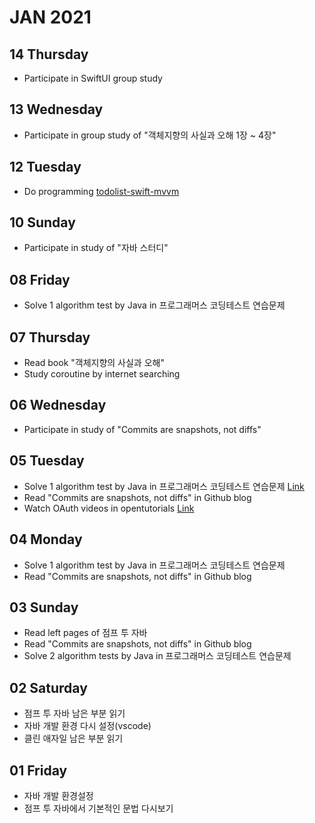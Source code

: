 # JAN 2021

## 14 Thursday
  - Participate in SwiftUI group study

## 13 Wednesday
  - Participate in group study of "객체지향의 사실과 오해 1장 ~ 4장"

## 12 Tuesday
  - Do programming [todolist-swift-mvvm](https://github.com/newoo/todolist-swift-mvvm)

## 10 Sunday
  - Participate in study of "자바 스터디"

## 08 Friday
  - Solve 1 algorithm test by Java in 프로그래머스 코딩테스트 연습문제

## 07 Thursday
  - Read book "객체지향의 사실과 오해"
  - Study coroutine by internet searching

## 06 Wednesday
  - Participate in study of "Commits are snapshots, not diffs"

## 05 Tuesday
  - Solve 1 algorithm test by Java in 프로그래머스 코딩테스트 연습문제
  [Link](https://github.com/newoo/daily-coding#%EB%91%90-%EA%B0%9C-%EB%BD%91%EC%95%84%EC%84%9C-%EB%8D%94%ED%95%98%EA%B8%B0)
  - Read "Commits are snapshots, not diffs" in Github blog
  - Watch OAuth videos in opentutorials
  [Link](https://opentutorials.org/course/3405)

## 04 Monday
  - Solve 1 algorithm test by Java in 프로그래머스 코딩테스트 연습문제
  - Read "Commits are snapshots, not diffs" in Github blog

## 03 Sunday
  - Read left pages of 점프 투 자바
  - Read "Commits are snapshots, not diffs" in Github blog
  - Solve 2 algorithm tests by Java in 프로그래머스 코딩테스트 연습문제

## 02 Saturday
  - 점프 투 자바 남은 부분 읽기
  - 자바 개발 환경 다시 설정(vscode) 
  - 클린 애자일 남은 부분 읽기

## 01 Friday
  - 자바 개발 환경설정
  - 점프 투 자바에서 기본적인 문법 다시보기
